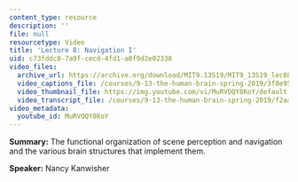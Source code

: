 ```yaml
---
content_type: resource
description: ''
file: null
resourcetype: Video
title: 'Lecture 8: Navigation I'
uid: c73fddc8-7a9f-cecd-4fd1-a0f9d2e02338
video_files:
  archive_url: https://archive.org/download/MIT9.13S19/MIT9_13S19_lec08_300k.mp4
  video_captions_file: /courses/9-13-the-human-brain-spring-2019/3f8e95d611fb50fe940aa3127cf785bf_MuRVOQY8KoY.vtt
  video_thumbnail_file: https://img.youtube.com/vi/MuRVOQY8KoY/default.jpg
  video_transcript_file: /courses/9-13-the-human-brain-spring-2019/f2aa0f31a6a121dea419788a8d7c26a0_MuRVOQY8KoY.pdf
video_metadata:
  youtube_id: MuRVOQY8KoY
---
```


**Summary:** The functional organization of scene perception and navigation and the various brain structures that implement them.

**Speaker:** Nancy Kanwisher